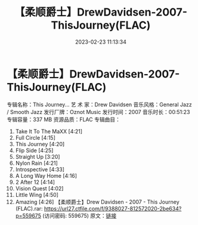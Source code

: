 ﻿---
title: 【柔顺爵士】DrewDavidsen-2007-ThisJourney(FLAC)
date: 2023-02-23 11:13:34
categories: 古典音乐、新世纪、纯音雅乐
tags: 纯音雅乐
---
# 【柔顺爵士】DrewDavidsen-2007-ThisJourney(FLAC)

专辑名称：This Journey...
艺 术 家：Drew Davidsen
音乐风格：General Jazz / Smooth Jazz
发行厂牌：Oznot Music
发行时间：2007
音乐时长：00:51:23
专辑容量：337 MB
资源品质：FLAC
专辑曲目：
01. Take It To The MaXX [4:21]
02. Full Circle [4:15]
03. This Journey [4:20]
04. Flip Side [4:25]
05. Straight Up [3:20]
06. Nylon Rain [4:21]
07. Introspective [4:33]
08. A Long Way Home [4:16]
09. 2 After 12 [4:14]
10. Vision Quest [4:02]
11. Little Wing [4:50]
12. Amazing [4:26]
【柔顺爵士】Drew Davidsen - 2007 - This Journey (FLAC).rar: https://url27.ctfile.com/f/9388027-812572020-2be634?p=559675
(访问密码: 559675)
原文：[链接](https://blog.sina.com.cn/s/blog_1647c7e76010310vu.html)